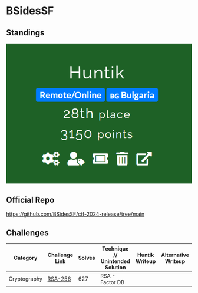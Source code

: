 # BSidesSF

## Standings

![Description](./Team%20Standings.png)

## Official Repo

https://github.com/BSidesSF/ctf-2024-release/tree/main

## Challenges

| Category    | Challenge Link   | Solves | Technique // Unintended Solution    | Huntik Writeup   | Alternative Writeup   |
| ----------- | ---------------  | ------ | ------------ | ---------------- | ---------------------- |
| Cryptography   | [RSA-256](challenges/Cryptography/rsa-256/)    |    627     |   RSA - Factor DB   |           |
